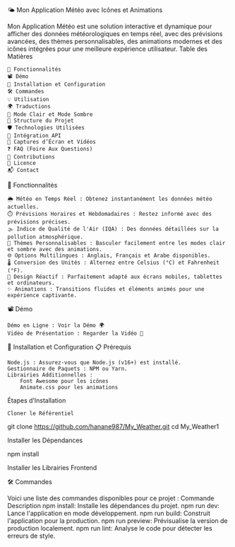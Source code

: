 🌤️ Mon Application Météo avec Icônes et Animations

Mon Application Météo est une solution interactive et dynamique pour afficher des données météorologiques en temps réel, avec des prévisions avancées, des thèmes personnalisables, des animations modernes et des icônes intégrées pour une meilleure expérience utilisateur.
Table des Matières

    🌟 Fonctionnalités
    📽️ Démo
    🚀 Installation et Configuration
    🛠️ Commandes
    💡 Utilisation
    🌍 Traductions
    🎨 Mode Clair et Mode Sombre
    📂 Structure du Projet
    🛡️ Technologies Utilisées
    🔗 Intégration API
    📸 Captures d’Écran et Vidéos
    ❓ FAQ (Foire Aux Questions)
    🤝 Contributions
    📜 Licence
    📬 Contact

🌟 Fonctionnalités

    🌦️ Météo en Temps Réel : Obtenez instantanément les données météo actuelles.
    ⏱️ Prévisions Horaires et Hebdomadaires : Restez informé avec des prévisions précises.
    🌫️ Indice de Qualité de l'Air (IQA) : Des données détaillées sur la pollution atmosphérique.
    🎨 Thèmes Personnalisables : Basculer facilement entre les modes clair et sombre avec des animations.
    🌐 Options Multilingues : Anglais, Français et Arabe disponibles.
    🌡️ Conversion des Unités : Alternez entre Celsius (°C) et Fahrenheit (°F).
    📱 Design Réactif : Parfaitement adapté aux écrans mobiles, tablettes et ordinateurs.
    ✨ Animations : Transitions fluides et éléments animés pour une expérience captivante.

📽️ Démo

    Démo en Ligne : Voir la Démo 🌍
    Vidéo de Présentation : Regarder la Vidéo 🎥

🚀 Installation et Configuration
📋 Prérequis

    Node.js : Assurez-vous que Node.js (v16+) est installé.
    Gestionnaire de Paquets : NPM ou Yarn.
    Librairies Additionnelles :
        Font Awesome pour les icônes
        Animate.css pour les animations

Étapes d’Installation

    Cloner le Référentiel

git clone https://github.com/hanane987/My_Weather.git
cd My_Weather1

Installer les Dépendances

npm install

Installer les Librairies Frontend



🛠️ Commandes

Voici une liste des commandes disponibles pour ce projet :
Commande	         Description
npm install:	   Installe les dépendances du projet.
npm run dev:	   Lance l'application en mode développement.
npm run build:	   Construit l'application pour la production.
npm run preview:   Prévisualise la version de production localement.
npm run lint:	   Analyse le code pour détecter les erreurs de style.

